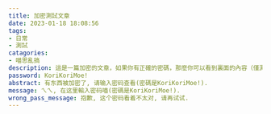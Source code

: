 ```yaml
---
title: 加密測試文章
date: 2023-01-18 18:08:56
tags:
- 日常
- 測試
catagories: 
- 喵思亂搞
description: 這是一篇加密的文章，如果你有正確的密碼，那麼你可以看到裏面的內容（僅測試）
password: KoriKoriMoe!
abstract: 有东西被加密了, 请输入密码查看(密碼是KoriKoriMoe!).
message: ㄟㄟ, 在这里輸入密码喵(密碼是KoriKoriMoe!).
wrong_pass_message: 抱歉, 这个密码看着不太对, 请再试试.
---
```

